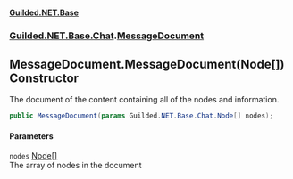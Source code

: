 
#### [Guilded.NET.Base](Guilded_NET_Base 'Guilded_NET_Base')
### [Guilded.NET.Base.Chat](Guilded_NET_Base#Guilded_NET_Base_Chat 'Guilded.NET.Base.Chat').[MessageDocument](MessageDocument 'Guilded.NET.Base.Chat.MessageDocument')
## MessageDocument.MessageDocument(Node[]) Constructor
The document of the content containing all of the nodes and information.  
```csharp
public MessageDocument(params Guilded.NET.Base.Chat.Node[] nodes);
```

#### Parameters
<a name='Guilded_NET_Base_Chat_MessageDocument_MessageDocument(Guilded_NET_Base_Chat_Node__)_nodes'></a>
`nodes` [Node](Node 'Guilded.NET.Base.Chat.Node')[[]](https://docs.microsoft.com/en-us/dotnet/api/System.Array 'System.Array')  
The array of nodes in the document
  
